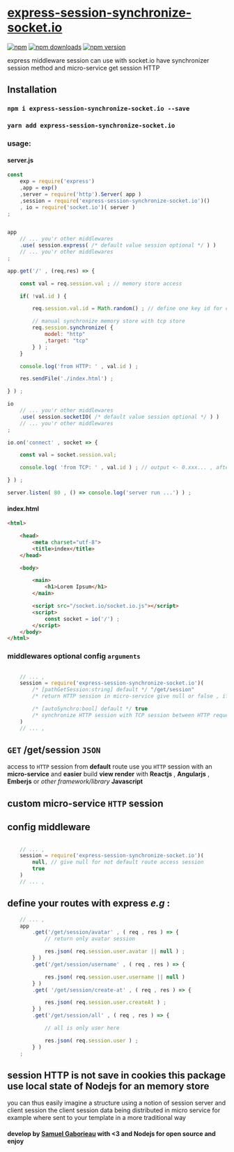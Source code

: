 # [express-session-synchronize-socket.io](https://www.npmjs.com/package/express-session-synchronize-socket.io)

[![npm](https://img.shields.io/npm/l/express-session-synchronize-socket.io.svg?style=for-the-badge)](https://www.npmjs.com/package/express-session-synchronize-socket.io)
[![npm downloads](https://img.shields.io/npm/dm/express-session-synchronize-socket.io.svg?style=for-the-badge)](https://www.npmjs.com/package/express-session-synchronize-socket.io)
[![npm version](https://img.shields.io/npm/v/express-session-synchronize-socket.io.svg?style=for-the-badge)](https://www.npmjs.com/package/express-session-synchronize-socket.io)


express middleware session can use with socket.io have synchronizer session method and micro-service get session HTTP

## Installation

### `npm i express-session-synchronize-socket.io --save`
### `yarn add express-session-synchronize-socket.io`

### usage:

#### server.js
```javascript
const
    exp = require('express')
    ,app = exp()
    ,server = require('http').Server( app )
    ,session = require('express-session-synchronize-socket.io')()
    , io = require('socket.io')( server )
;


app
    // ... you'r other middlewares
    .use( session.express( /* default value session optional */ ) )
    // ... you'r other middlewares
;

app.get('/' , (req,res) => {

    const val = req.session.val ; // memory store access

    if( !val.id ) {

        req.session.val.id = Math.random() ; // define one key id for current session

        // manual synchronize memory store with tcp store
        req.session.synchronize( {
            model: "http"
            ,target: "tcp"
        } ) ;
    }

    console.log('from HTTP: ' , val.id ) ;

    res.sendFile('./index.html') ;

} ) ;

io
    // ... you'r other middlewares
    .use( session.socketIO( /* default value session optional */ ) )
    // ... you'r other middlewares
;

io.on('connect' , socket => {

    const val = socket.session.val;

    console.log( 'from TCP: ' , val.id ) ; // output <- 0.xxx... , after request on "/" ,  because HTTP controller have synchronize memory strore

} ) ;

server.listen( 80 , () => console.log('server run ...') ) ;
```

#### index.html
```html
<html>

    <head>
        <meta charset="utf-8">
        <title>index</title>
    </head>

    <body>

        <main>
            <h1>Lorem Ipsum</h1>
        </main>

        <script src="/socket.io/socket.io.js"></script>
        <script>
            const socket = io('/') ;
        </script>
    </body>
</html>
```

### middlewares optional config `arguments`
```javascript

    // ... ,
    session = require('express-session-synchronize-socket.io')(
        /* [pathGetSession:string] default */ "/get/session"
        /* return HTTP session in micro-service give null or false , if you want an manual control  */

        /* [autoSynchro:bool] default */ true
        /* synchronize HTTP session with TCP session between HTTP request you can manual use synchonize session */
    )
    // ... ,

```

## `GET` /get/session `JSON`

access to `HTTP` session from **default** route
use you `HTTP` session with an **micro-service**
and **easier** build **view render**
with **Reactjs** , **Angularjs** , **Emberjs** or *other* *framework/library* **Javascript**

## custom micro-service `HTTP` session

## config middleware
```javascript

    // ... ,
    session = require('express-session-synchronize-socket.io')(
        null, // give null for not default route access session
        true
    )
    // ... ,
```

## define your routes with **express** *e.g* :
```javascript
    // ... ,
    app
        .get('/get/session/avatar' , ( req , res ) => {
            // return only avatar session

            res.json( req.session.user.avatar || null ) ;
        } )
        .get('/get/session/username' , ( req , res ) => {

            res.json( req.session.user.username || null )
        } )
        .get( '/get/session/create-at' , ( req , res ) => {

            res.json( req.session.user.createAt ) ;
        } )
        .get('/get/session/all' , ( req , res ) => {

            // all is only user here

            res.json( req.session.user ) ;
        } )
    ;
```

## session HTTP is not save in cookies this package use local state of Nodejs for an memory store

you can thus easily imagine a structure using a notion of session server and client session the client session data being distributed in micro service for example where sent to your template in a more traditional way

#### develop by [Samuel Gaborieau](https://orivoir.github.io/profil-reactjs/) with <3 and **Nodejs** for **open source** and **enjoy**
